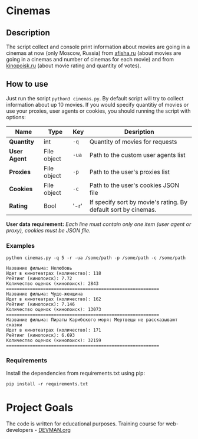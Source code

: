 # Cinemas

## Description
The script collect and console print information about movies are going in a cinemas at now (only Moscow, Russia) from [afisha.ru](https://www.afisha.ru/msk/schedule_cinema/) (about movies are going in a cinemas and number of cinemas for each movie) and from [kinopoisk.ru](https://www.kinopoisk.ru) (about movie rating and quantity of votes).


## How to use
Just run the script ```python3 cinemas.py```. 
By default script will try to collect information about up 10 movies. If you would specify quantitiy of movies or use your proxies, user agents or cookies, you should running the script with options:


Name | Type | Key | Desription
--- | --- | --- | ---|
**Quantity** | int | `-q`| Quantity of movies for requests
**User Agent** | File object | `-ua`| Path to the custom user agents list
**Proxies** | File object | `-p`| Path to the user's proxies list
**Cookies** | File object | `-c`|  Path to the user's cookies JSON file
**Rating** | Bool | '-r'| If specify sort by movie's rating. By default sort by cinemas.

**User data requirement:** *Each line must contain only one item (user agent or proxy), cookies must be JSON file.*

### Examples
```python cinemas.py -q 5 -r -ua /some/path -p /some/path -c /some/path```

```
Название фильма: Нелюбовь
Идет в кинотеатрах (количество): 118
Рейтинг (кинопоиск): 7.72
Количество оценок (кинопоиск): 2843
==========================================================
Название фильма: Чудо-женщина
Идет в кинотеатрах (количество): 162
Рейтинг (кинопоиск): 7.146
Количество оценок (кинопоиск): 13073
==========================================================
Название фильма: Пираты Карибского моря: Мертвецы не рассказывают сказки
Идет в кинотеатрах (количество): 171
Рейтинг (кинопоиск): 6.693
Количество оценок (кинопоиск): 32159
==========================================================
```

### Requirements
Install the dependencies from requirements.txt using pip:

```pip install -r requirements.txt```


# Project Goals

The code is written for educational purposes. Training course for web-developers - [DEVMAN.org](https://devman.org)
